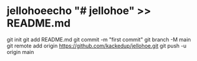 # jellohoeecho "# jellohoe" >> README.md
git init
git add README.md
git commit -m "first commit"
git branch -M main
git remote add origin https://github.com/kackedup/jellohoe.git
git push -u origin main
